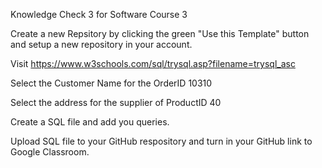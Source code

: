 Knowledge Check 3 for Software Course 3

Create a new Repsitory by clicking the green "Use this Template" button and setup a new repository in your account.

Visit https://www.w3schools.com/sql/trysql.asp?filename=trysql_asc

Select the Customer Name for the OrderID 10310

Select the address for the supplier of ProductID 40

Create a SQL file and add you queries.

Upload SQL file to your GitHub respository and turn in your GitHub link to Google Classroom.
<!---
Nnamdi222/Nnamdi222 is a ✨ special ✨ repository because its `README.md` (this file) appears on your GitHub profile.
You can click the Preview link to take a look at your changes.
--->
